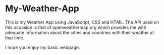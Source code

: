 # My-Weather-App

This is my Weather App using JavaScript, CSS and HTML. The API used on this occasion is that of openweathermap.org which provides me with adequate information about the cities and countries with their weather at that time.

I hope you enjoy my basic webpage.
